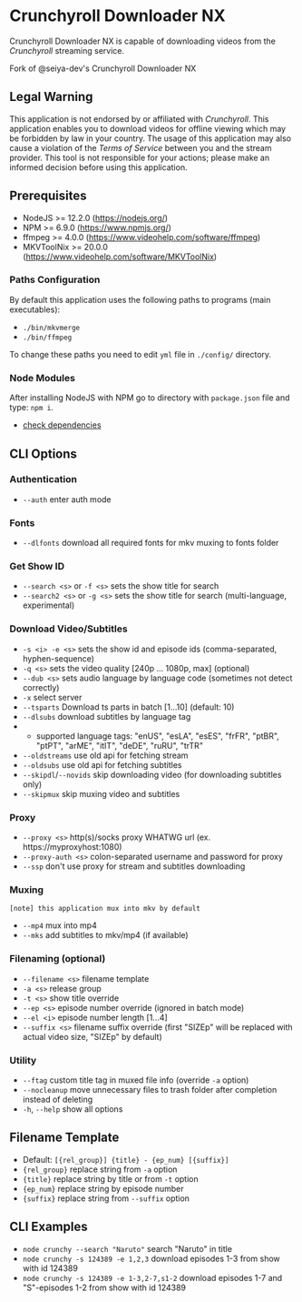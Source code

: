 # Crunchyroll Downloader NX

Crunchyroll Downloader NX is capable of downloading videos from the *Crunchyroll* streaming service.

Fork of @seiya-dev's Crunchyroll Downloader NX

## Legal Warning

This application is not endorsed by or affiliated with *Crunchyroll*. This application enables you to download videos for offline viewing which may be forbidden by law in your country. The usage of this application may also cause a violation of the *Terms of Service* between you and the stream provider. This tool is not responsible for your actions; please make an informed decision before using this application.

## Prerequisites

* NodeJS >= 12.2.0 (https://nodejs.org/)
* NPM >= 6.9.0 (https://www.npmjs.org/)
* ffmpeg >= 4.0.0 (https://www.videohelp.com/software/ffmpeg)
* MKVToolNix >= 20.0.0 (https://www.videohelp.com/software/MKVToolNix)

### Paths Configuration

By default this application uses the following paths to programs (main executables):
* `./bin/mkvmerge`
* `./bin/ffmpeg`

To change these paths you need to edit `yml` file in `./config/` directory.

### Node Modules

After installing NodeJS with NPM go to directory with `package.json` file and type: `npm i`.
* [check dependencies](https://david-dm.org/anidl/crunchyroll-downloader-nx)

## CLI Options

### Authentication

* `--auth` enter auth mode

### Fonts

* `--dlfonts` download all required fonts for mkv muxing to fonts folder

### Get Show ID

* `--search <s>` or `-f <s>` sets the show title for search
* `--search2 <s>` or `-g <s>` sets the show title for search (multi-language, experimental)

### Download Video/Subtitles

* `-s <i> -e <s>` sets the show id and episode ids (comma-separated, hyphen-sequence)
* `-q <s>` sets the video quality [240p ... 1080p, max] (optional)
* `--dub <s>` sets audio language by language code (sometimes not detect correctly)
* `-x` select server
* `--tsparts` Download ts parts in batch [1...10] (default: 10)
* `--dlsubs` download subtitles by language tag
* * supported language tags: "enUS", "esLA", "esES", "frFR", "ptBR", "ptPT", "arME", "itIT", "deDE", "ruRU", "trTR"
* `--oldstreams` use old api for fetching stream
* `--oldsubs` use old api for fetching subtitles
* `--skipdl`/`--novids` skip downloading video (for downloading subtitles only)
* `--skipmux` skip muxing video and subtitles

### Proxy

* `--proxy <s>` http(s)/socks proxy WHATWG url (ex. https://myproxyhost:1080)
* `--proxy-auth <s>` colon-separated username and password for proxy
* `--ssp` don't use proxy for stream and subtitles downloading

### Muxing

`[note] this application mux into mkv by default`
* `--mp4` mux into mp4
* `--mks` add subtitles to mkv/mp4 (if available)

### Filenaming (optional)

* `--filename <s>` filename template
* `-a <s>` release group
* `-t <s>` show title override
* `--ep <s>` episode number override (ignored in batch mode)
* `--el <i>` episode number length [1...4]
* `--suffix <s>` filename suffix override (first "SIZEp" will be replaced with actual video size, "SIZEp" by default)

### Utility

* `--ftag` custom title tag in muxed file info (override `-a` option)
* `--nocleanup` move unnecessary files to trash folder after completion instead of deleting
* `-h`, `--help` show all options

## Filename Template

* Default: `[{rel_group}] {title} - {ep_num} [{suffix}]`
* `{rel_group}` replace string from `-a` option
* `{title}` replace string by title or from `-t` option
* `{ep_num}` replace string by episode number
* `{suffix}` replace string from `--suffix` option

## CLI Examples

* `node crunchy --search "Naruto"` search "Naruto" in title
* `node crunchy -s 124389 -e 1,2,3` download episodes 1-3 from show with id 124389
* `node crunchy -s 124389 -e 1-3,2-7,s1-2` download episodes 1-7 and "S"-episodes 1-2 from show with id 124389
